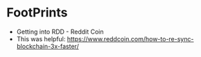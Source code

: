 # FootPrints

* Getting into RDD - Reddit Coin
* This was helpful: https://www.reddcoin.com/how-to-re-sync-blockchain-3x-faster/
